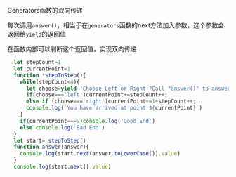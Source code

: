 Generators函数的双向传递

每次调用`answer()`，相当于在`generators`函数的next方法加入参数，这个参数会返回给`yield`的返回值

在函数内部可以判断这个返回值，实现双向传递
```js
  let stepCount=1
  let currentPoint=1
  function *stepToStep(){
    while(stepCount<4){
      let choose=yield 'Choose Left or Right ?Call "answer()" to answer!'
      if(choose==='left')currentPoint+=stepCount++;
      else if (choose==='right')currentPoint+=1+stepCount++;
      console.log(`You have arrived at point ${currentPoint}`)
    }
    if(currentPoint===9)console.log('Good End')
    else console.log('Bad End')
  }
  let start= stepToStep()
  function answer(answer){
    console.log(start.next(answer.toLowerCase()).value)
  }
  console.log(start.next().value)
```